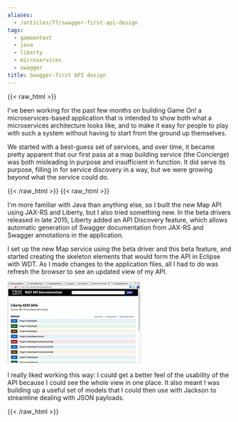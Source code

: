 ```yaml
---
aliases:
  - /articles/77/swagger-first-api-design
tags:
  - gameontext
  - java
  - liberty
  - microservices
  - swagger
title: Swagger-first API design
---
```

{{< raw_html >}}
<p>I've been working for the past few months on building Game On! a microservices-based application that is intended to show both what a microservices architecture looks like, and to make it easy for people to play with such a system without having to start from the ground up themselves.</p>

<p>We started with a best-guess set of services, and over time, it became pretty apparent that our first pass at a map building service (the Concierge) was both misleading in purpose and insufficient in function. It did serve its purpose, filling in for service discovery in a way, but we were growing beyond what the service could do. </p>
{{< /raw_html >}}
<!--more-->
{{< raw_html >}}
<p>I'm more familiar with Java than anything else, so I built the new Map <span class="caps">API</span> using <span class="caps">JAX</span>-RS and Liberty, but I also tried something new. In the beta drivers released in late 2015, Liberty added an <span class="caps">API</span> Discovery feature, which allows automatic generation of Swagger documentation from <span class="caps">JAX</span>-RS and Swagger annotations in the application.</p>

<p>I set up the new Map service using the beta driver and this beta feature, and started creating the skeleton elements that would form the <span class="caps">API</span> in Eclipse with <span class="caps">WDT</span>. As I made changes to the application files, all I had to do was refresh the browser to see an updated view of my <span class="caps">API</span>. </p>

<p><img src="/images/11t.png" title="WAS Liberty API Discovery feature" alt="WAS Liberty API Discovery feature" /></p>

<p>I really liked working this way: I could get a better feel of the usability of the <span class="caps">API</span> because I could see the whole view in one place. It also meant I was building up a useful set of models that I could then use with Jackson to streamline dealing with <span class="caps">JSON</span> payloads.</p>
{{< /raw_html >}}
